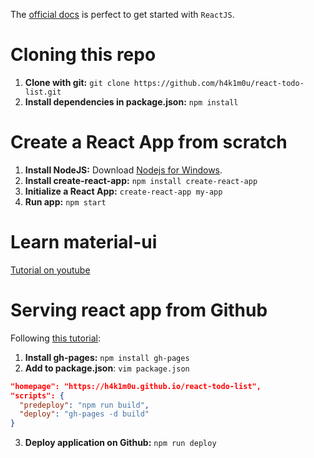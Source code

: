 The [official docs](https://reactjs.org/docs/hello-world.html) is perfect to get started with `ReactJS`.


# Cloning this repo

1. **Clone with git:** `git clone https://github.com/h4k1m0u/react-todo-list.git`
2. **Install dependencies in package.json:** `npm install`


# Create a React App from scratch

1. **Install NodeJS:** Download [Nodejs for Windows](https://nodejs.org/en/).
2. **Install create-react-app:** `npm install create-react-app`
3. **Initialize a React App:** `create-react-app my-app`
4. **Run app:** `npm start`


# Learn material-ui
[Tutorial on youtube](https://www.youtube.com/watch?v=xm4LX5fJKZ8)


# Serving react app from Github
Following [this tutorial](https://codeburst.io/deploy-react-to-github-pages-to-create-an-amazing-website-42d8b09cd4d):

1. **Install gh-pages:** `npm install gh-pages`
2. **Add to package.json**: `vim package.json`

```json
"homepage": "https://h4k1m0u.github.io/react-todo-list",
"scripts": {
  "predeploy": "npm run build",
  "deploy": "gh-pages -d build"
}
```

3. **Deploy application on Github:** `npm run deploy`
